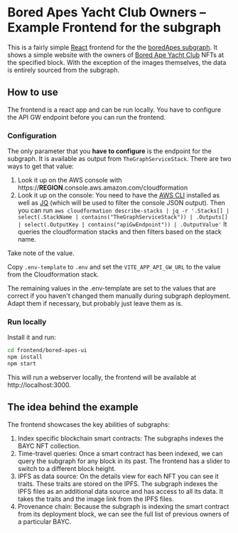# Bored Apes Yacht Club Owners – Example Frontend for the subgraph
This is a fairly simple [React](https://react.dev/) frontend for the the [boredApes subgraph](../../subgraph/README.md). It shows a simple website with the owners of [Bored Ape Yacht Club](https://boredapeyachtclub.com/) NFTs at the specified block. With the exception of the images themselves, the data is entirely sourced from the subgraph. 

## How to use
The frontend is a react app and can be run locally. You have to configure the API GW endpoint before you can run the frontend. 

### Configuration
The only parameter that you **have to configure** is the endpoint for the subgraph. It is available as output from `TheGraphServiceStack`. There are two ways to get that value:

1. Look it up on the AWS console with https://**REGION**.console.aws.amazon.com/cloudformation
2. Look it up on the console: You need to have the [AWS CLI](https://aws.amazon.com/cli/) installed as well as [JQ](https://jqlang.github.io/jq/) (which will be used to filter the console JSON output). Then you can run `aws cloudformation describe-stacks | jq -r '.Stacks[] | select(.StackName | contains("TheGraphServiceStack")) | .Outputs[] | select(.OutputKey | contains("apiGwEndpoint")) | .OutputValue'` It queries the cloudformation stacks and then filters based on the stack name. 

Take note of the value.

Copy `.env-template` to `.env` and set the `VITE_APP_API_GW_URL` to the value from the Cloudformation stack. 

The remaining values in the .env-template are set to the values that are correct if you haven't changed them manually during subgraph deployment. Adapt them if necessary, but probably just leave them as is. 

### Run locally
Install it and run:

```sh
cd frontend/bored-apes-ui
npm install
npm start
```

This will run a webserver locally, the frontend will be available at http://localhost:3000.

## The idea behind the example

The frontend showcases the key abilities of subgraphs: 

1. Index specific blockchain smart contracts: The subgraphs indexes the BAYC NFT collection. 
2. Time-travel queries: Once a smart contract has been indexed, we can query the subgraph for any block in its past. The frontend has a slider to switch to a different block height. 
3. IPFS as data source: On the details view for each NFT you can see it traits. These traits are stored on the IPFS. The subgraph indexes the IPFS files as an additional data source and has access to all its data. It takes the traits and the image link from the IPFS files. 
4. Provenance chain: Because the subgraph is indexing the smart contract from its deployment block, we can see the full list of previous owners of a particular BAYC. 